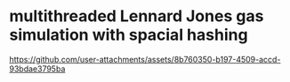 # multithreaded Lennard Jones gas simulation with spacial hashing

https://github.com/user-attachments/assets/8b760350-b197-4509-accd-93bdae3795ba

